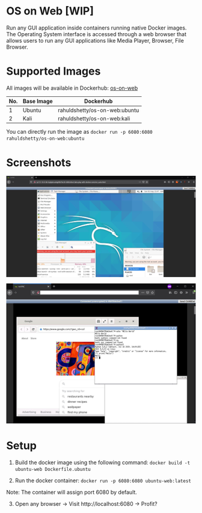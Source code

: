 # OS on Web [WIP]

Run any GUI application inside containers running native Docker images. The Operating System interface is accessed through a web browser that allows users to run any GUI applications like Media Player, Browser, File Browser.
 

# Supported Images

All images will be available in Dockerhub: [os-on-web](https://hub.docker.com/r/rahuldshetty/os-on-web)

| No.  | Base Image  |  Dockerhub  |
| ----------- | ----------- | ----------- |
| 1     | Ubuntu      | rahuldshetty/os-on-web:ubuntu      |
| 2    | Kali      | rahuldshetty/os-on-web:kali      |

You can directly run the image as `docker run -p 6080:6080 rahuldshetty/os-on-web:ubuntu`

# Screenshots

![Latest Kali Image](https://raw.githubusercontent.com/rahuldshetty/os-on-web/master/screenshots/Kali.JPG)

![Latest Ubuntu Image](https://raw.githubusercontent.com/rahuldshetty/os-on-web/master/screenshots/Ubuntu.JPG)

# Setup
1) Build the docker image using the following command: `docker build -t ubuntu-web Dockerfile.ubuntu`

2) Run the docker container: `docker run -p 6080:6080 ubuntu-web:latest`

Note: The container will assign port 6080 by default.

3) Open any browser -> Visit http://localhost:6080 -> Profit?
